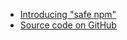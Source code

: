 - [Introducing "safe npm"](https://socket.dev/blog/introducing-safe-npm)
- [Source code on GitHub](https://github.com/SocketDev/socket-cli-js)